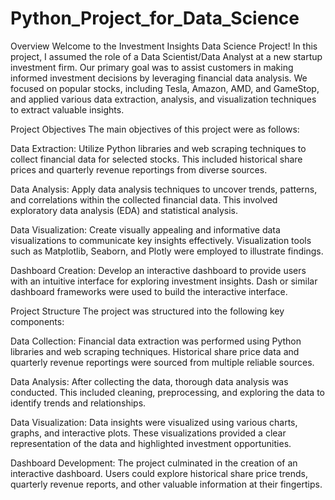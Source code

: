 # Python_Project_for_Data_Science

Overview
Welcome to the Investment Insights Data Science Project! In this project, I assumed the role of a Data Scientist/Data Analyst at a new startup investment firm. Our primary goal was to assist customers in making informed investment decisions by leveraging financial data analysis. We focused on popular stocks, including Tesla, Amazon, AMD, and GameStop, and applied various data extraction, analysis, and visualization techniques to extract valuable insights.

Project Objectives
The main objectives of this project were as follows:

Data Extraction: Utilize Python libraries and web scraping techniques to collect financial data for selected stocks. This included historical share prices and quarterly revenue reportings from diverse sources.

Data Analysis: Apply data analysis techniques to uncover trends, patterns, and correlations within the collected financial data. This involved exploratory data analysis (EDA) and statistical analysis.

Data Visualization: Create visually appealing and informative data visualizations to communicate key insights effectively. Visualization tools such as Matplotlib, Seaborn, and Plotly were employed to illustrate findings.

Dashboard Creation: Develop an interactive dashboard to provide users with an intuitive interface for exploring investment insights. Dash or similar dashboard frameworks were used to build the interactive interface.

Project Structure
The project was structured into the following key components:

Data Collection: Financial data extraction was performed using Python libraries and web scraping techniques. Historical share price data and quarterly revenue reportings were sourced from multiple reliable sources.

Data Analysis: After collecting the data, thorough data analysis was conducted. This included cleaning, preprocessing, and exploring the data to identify trends and relationships.

Data Visualization: Data insights were visualized using various charts, graphs, and interactive plots. These visualizations provided a clear representation of the data and highlighted investment opportunities.

Dashboard Development: The project culminated in the creation of an interactive dashboard. Users could explore historical share price trends, quarterly revenue reports, and other valuable information at their fingertips.
